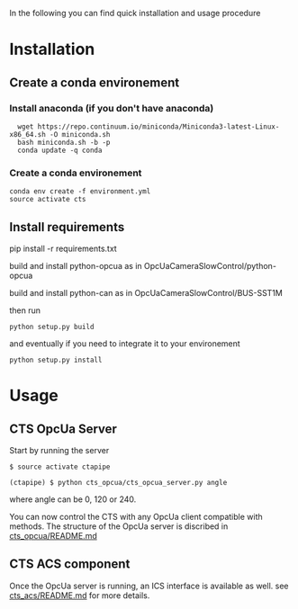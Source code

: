 In the following you can find quick installation and usage procedure


# Installation

## Create a conda environement

### Install anaconda (if you don't have anaconda)

```
  wget https://repo.continuum.io/miniconda/Miniconda3-latest-Linux-x86_64.sh -O miniconda.sh
  bash miniconda.sh -b -p
  conda update -q conda
```

### Create a conda environement

```
conda env create -f environment.yml
source activate cts
```
## Install requirements

pip install -r requirements.txt


build and install python-opcua as in OpcUaCameraSlowControl/python-opcua

build and install python-can as in OpcUaCameraSlowControl/BUS-SST1M

then run

```
python setup.py build

```

and eventually if you need to integrate it to your environement

```
python setup.py install

```

# Usage

## CTS OpcUa Server
Start by running the server

```
$ source activate ctapipe
```

```
(ctapipe) $ python cts_opcua/cts_opcua_server.py angle

```

where angle can be 0, 120 or 240.

You can now control the CTS with any OpcUa client compatible with methods.
The structure of the OpcUa server is discribed in [cts_opcua/README.md](cts_opcua/README.md) 

## CTS ACS component
Once the OpcUa server is running, an ICS interface is available as well.
see [cts_acs/README.md](cts_acs/README.md) for more details.
